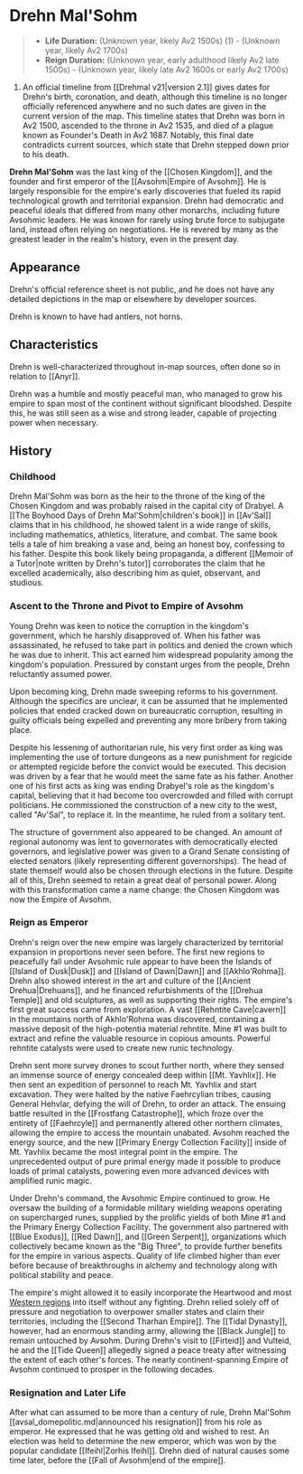 # Drehn Mal'Sohm

<div class="annotate" markdown>

> - **Life Duration:** (Unknown year, likely Av2 1500s) (1) - (Unknown year, likely Av2 1700s)
> - **Reign Duration:** (Unknown year, early adulthood likely Av2 late 1500s) - (Unknown year, likely late Av2 1600s or early Av2 1700s)

</div>

1. An official timeline from [[Drehmal v21|version 2.1]] gives dates for Drehn's birth, coronation, and death, although this timeline is no longer officially referenced anywhere and no such dates are given in the current version of the map. This timeline states that Drehn was born in Av2 1500, ascended to the throne in Av2 1535, and died of a plague known as Founder's Death in Av2 1687. Notably, this final date contradicts current sources, which state that Drehn stepped down prior to his death.

**Drehn Mal'Sohm** was the last king of the [[Chosen Kingdom]], and the founder and first emperor of the [[Avsohm|Empire of Avsohm]]. He is largely responsible for the empire's early discoveries that fueled its rapid technological growth and territorial expansion. Drehn had democratic and peaceful ideals that differed from many other monarchs, including future Avsohmic leaders. He was known for rarely using brute force to subjugate land, instead often relying on negotiations. He is revered by many as the greatest leader in the realm's history, even in the present day.

## Appearance

Drehn's official reference sheet is not public, and he does not have any detailed depictions in the map or elsewhere by developer sources.

Drehn is known to have had antlers, not horns.

## Characteristics

Drehn is well-characterized throughout in-map sources, often done so in relation to [[Anyr]].

Drehn was a humble and mostly peaceful man, who managed to grow his empire to span most of the continent without significant bloodshed. Despite this, he was still seen as a wise and strong leader, capable of projecting power when necessary.

## History 

### Childhood

Drehn Mal'Sohm was born as the heir to the throne of the king of the Chosen Kingdom and was probably raised in the capital city of Drabyel. A [[The Boyhood Days of Drehn Mal'Sohm|children's book]] in [[Av'Sal]] claims that in his childhood, he showed talent in a wide range of skills, including mathematics, athletics, literature, and combat. The same book tells a tale of him breaking a vase and, being an honest boy, confessing to his father. Despite this book likely being propaganda, a different [[Memoir of a Tutor|note written by Drehn's tutor]] corroborates the claim that he excelled academically, also describing him as quiet, observant, and studious.

### Ascent to the Throne and Pivot to Empire of Avsohm

Young Drehn was keen to notice the corruption in the kingdom's government, which he harshly disapproved of. When his father was assassinated, he refused to take part in politics and denied the crown which he was due to inherit. This act earned him widespread popularity among the kingdom's population. Pressured by constant urges from the people, Drehn reluctantly assumed power.

Upon becoming king, Drehn made sweeping reforms to his government. Although the specifics are unclear, it can be assumed that he implemented policies that ended cracked down on bureaucratic corruption, resulting in guilty officials being expelled and preventing any more bribery from taking place. 

Despite his lessening of authoritarian rule, his very first order as king was implementing the use of torture dungeons as a new punishment for regicide or attempted regicide before the convict would be executed. This decision was driven by a fear that he would meet the same fate as his father. Another one of his first acts as king was ending Drabyel's role as the kingdom's capital, believing that it had become too overcrowded and filled with corrupt politicians. He commissioned the construction of a new city to the west, called "Av'Sal", to replace it. In the meantime, he ruled from a solitary tent. 

The structure of government also appeared to be changed. An amount of regional autonomy was lent to governorates with democratically elected governors, and legislative power was given to a Grand Senate consisting of elected senators (likely representing different governorships). The head of state themself would also be chosen through elections in the future. Despite all of this, Drehn seemed to retain a great deal of personal power. Along with this transformation came a name change: the Chosen Kingdom was now the Empire of Avsohm.

### Reign as Emperor

Drehn's reign over the new empire was largely characterized by territorial expansion in proportions never seen before. The first new regions to peacefully fall under Avsohmic rule appear to have been the Islands of [[Island of Dusk|Dusk]] and [[Island of Dawn|Dawn]] and [[Akhlo'Rohma]]. Drehn also showed interest in the art and culture of the [[Ancient Drehua|Drehuans]], and he financed refurbishments of the [[Drehua Temple]] and old sculptures, as well as supporting their rights. The empire's first great success came from exploration. A vast [[Rehntite Cave|cavern]] in the mountains north of Akhlo'Rohma was discovered, containing a massive deposit of the high-potentia material rehntite. Mine #1 was built to extract and refine the valuable resource in copious amounts. Powerful rehntite catalysts were used to create new runic technology.

Drehn sent more survey drones to scout further north, where they sensed an immense source of energy concealed deep within [[Mt. Yavhlix]]. He then sent an expedition of personnel to reach Mt. Yavhlix and start excavation. They were halted by the native Faehrcylian tribes, causing General Hehvlar, defying the will of Drehn, to order an attack. The ensuing battle resulted in the [[Frostfang Catastrophe]], which froze over the entirety of [[Faehrcyle]] and permanently altered other northern climates, allowing the empire to access the mountain unabated. Avsohm reached the energy source, and the new [[Primary Energy Collection Facility]] inside of Mt. Yavhlix became the most integral point in the empire. The unprecedented output of pure primal energy made it possible to produce loads of primal catalysts, powering even more advanced devices with amplified runic magic.

Under Drehn's command, the Avsohmic Empire continued to grow. He oversaw the building of a formidable military wielding weapons operating on supercharged runes, supplied by the prolific yields of both Mine #1 and the Primary Energy Collection Facility. The government also partnered with [[Blue Exodus]], [[Red Dawn]], and [[Green Serpent]], organizations which collectively became known as the "Big Three", to provide further benefits for the empire in various aspects. Quality of life climbed higher than ever before because of breakthroughs in alchemy and technology along with political stability and peace. 

The empire's might allowed it to easily incorporate the Heartwood and most [Western regions](/World/Regions/Western_Regions/) into itself without any fighting. Drehn relied solely off of pressure and negotiation to overpower smaller states and claim their territories, including the [[Second Tharhan Empire]]. The [[Tidal Dynasty]], however, had an enormous standing army, allowing the [[Black Jungle]] to remain untouched by Avsohm. During Drehn's visit to [[Firteid]] and Vulteid, he and the [[Tide Queen]] allegedly signed a peace treaty after witnessing the extent of each other's forces. The nearly continent-spanning Empire of Avsohm continued to prosper in the following decades.

### Resignation and Later Life

After what can assumed to be more than a century of rule, Drehn Mal'Sohm [[avsal_domepolitic.md|announced his resignation]] from his role as emperor. He expressed that he was getting old and wished to rest. An election was held to determine the new emperor, which was won by the popular candidate [[Ifeihl|Zorhis Ifeihl]]. Drehn died of natural causes some time later, before the [[Fall of Avsohm|end of the empire]].
